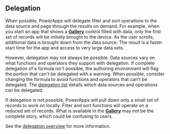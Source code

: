 ## Delegation
When possible, PowerApps will delegate filter and sort operations to the data source and page through the results on demand. For example, when you start an app that shows a **[Gallery](../controls/control-gallery.md)** control filled with data, only the first set of records will be initially brought to the device. As the user scrolls, additional data is brought down from the data source. The result is a faster start time for the app and access to very large data sets.

However, delegation may not always be possible. Data sources vary on what functions and operators they support with delegation. If complete delegation of a formula isn't possible, the authoring environment will flag the portion that can't be delegated with a warning. When possible, consider changing the formula to avoid functions and operators that can't be delegated.  The [delegation list](../maker/delegation-list.md) details which data sources and operations can be delegated.

If delegation is not possible, PowerApps will pull down only a small set of records to work on locally. Filter and sort functions will operate on a reduced set of records. What is available in the **[Gallery](../controls/control-gallery.md)** may not be the complete story, which could be confusing to users. 

See the [delegation overview](../maker/delegation-overview.md) for more information.


